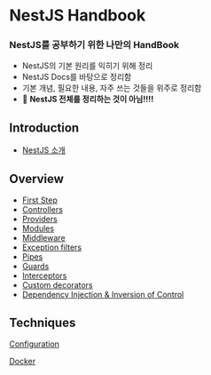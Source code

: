 # NestJS Handbook
### NestJS를 공부하기 위한 나만의 HandBook
- NestJS의 기본 원리를 익히기 위해 정리
- NestJS Docs를 바탕으로 정리함
- 기본 개념, 필요한 내용, 자주 쓰는 것들을 위주로 정리함
- 🚨 **NestJS 전체를 정리하는 것이 아님!!!!**

## Introduction
- [NestJS 소개](introduction/00-introduction.md)

## Overview
- [First Step](overview/00-first-step.md)
- [Controllers](overview/01-controllers.md)
- [Providers](overview/02-providers.md)
- [Modules](overview/03-modules.md)
- [Middleware](overview/04-middleware.md)
- [Exception filters](overview/05-exception-filters.md)
- [Pipes](overview/06-pipes.md)
- [Guards](overview/07-guards.md)
- [Interceptors](overview/08-interceptors.md)
- [Custom decorators](overview/09-custom-decorators.md)
- [Dependency Injection & Inversion of Control](overview/10-Dependency_Injection%26Inversion_of_Control.md)

## Techniques
[Configuration](techniques/01-configuration.md)

[Docker](techniques/02-docker.md)
